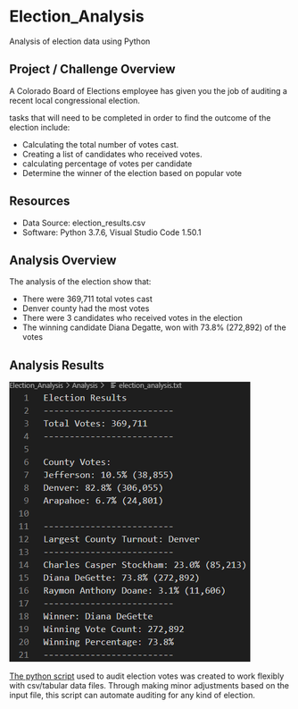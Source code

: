 # Election_Analysis
Analysis of election data using Python 

## Project / Challenge Overview 
A Colorado Board of Elections employee has given you the job of auditing a recent local congressional election.  

tasks that will need to be completed in order to find the outcome of the election include: 
- Calculating the total number of votes cast. 
- Creating a list of candidates who received votes. 
- calculating percentage of votes per candidate 
- Determine the winner of the election based on popular vote

## Resources 
- Data Source: election_results.csv
- Software: Python 3.7.6, Visual Studio Code 1.50.1

## Analysis Overview  
The analysis of the election show that: 
- There were 369,711 total votes cast 
- Denver county had the most votes 
- There were 3 candidates who received votes in the election 
- The winning candidate Diana Degatte, won with 73.8% (272,892) of the votes 


## Analysis Results 
![results](https://github.com/DonnieData/Election_Analysis/blob/main/analysis/election_results.png)


[The python script](https://github.com/DonnieData/Election_Analysis/blob/main/PyPoll_Challenge.py) used to audit election votes was created to work flexibly with csv/tabular data files. Through making minor adjustments based on the input file, this script can  automate auditing for any kind of election.
